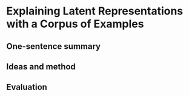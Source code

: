 # Explaining Latent Representations with a Corpus of Examples

## One-sentence summary

## Ideas and method

## Evaluation